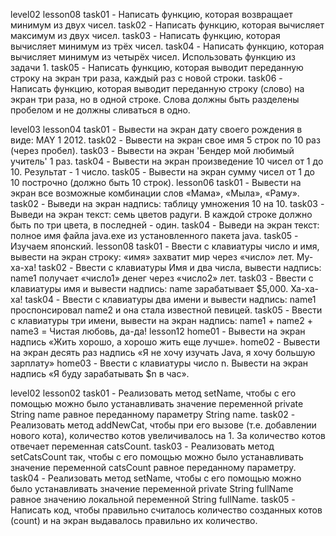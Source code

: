 level02
	lesson08
		task01 - Написать функцию, которая возвращает минимум из двух чисел.
		task02 - Написать функцию, которая вычисляет максимум из двух чисел.
		task03 - Написать функцию, которая вычисляет минимум из трёх чисел.
		task04 - Написать функцию, которая вычисляет минимум из четырёх чисел. Использовать функцию из задачи 1.
		task05 - Написать функцию, которая выводит переданную строку на экран три раза, каждый раз с новой строки.
		task06 - Написать функцию, которая выводит переданную строку (слово) на экран три раза, но в одной строке. Слова должны быть разделены пробелом и не должны сливаться в одно.

level03
	lesson04
		task01 - Вывести на экран дату своего рождения в виде: MAY 1 2012.
		task02 - Вывести на экран свое имя 5 строк по 10 раз (через пробел).
		task03 - Вывести на экран 'Бендер мой любимый учитель' 1 раз.
		task04 - Вывести на экран произведение 10 чисел от 1 до 10. Результат - 1 число.
		task05 - Вывести на экран сумму чисел от 1 до 10 построчно (должно быть 10 строк).
	lesson06
		task01 - Вывести на экран все возможные комбинации слов «Мама», «Мыла», «Раму».
		task02 - Выведи на экран надпись: таблицу умножения 10 на 10.
		task03 - Выведи на экран текст: семь цветов радуги. В каждой строке должно быть по три цвета, в последней - один.
		task04 - Выведи на экран текст: полное имя файла java.exe из установленного пакета java.
		task05 - Изучаем японский.
	lesson08
		task01 - Ввести с клавиатуры число и имя, вывести на экран строку: «имя» захватит мир через «число» лет. Му-ха-ха!
		task02 - Ввести с клавиатуры Имя и два числа, вывести надпись: name1 получает «число1» денег через «число2» лет.
		task03 - Ввести с клавиатуры имя и вывести надпись: name зарабатывает $5,000. Ха-ха-ха!
		task04 - Ввести с клавиатуры два имени и вывести надпись: name1 проспонсировал name2 и она стала известной певицей.
		task05 - Ввести с клавиатуры три имени, вывести на экран надпись: name1 + name2 + name3 = Чистая любовь, да-да!
	lesson12
		home01 - Вывести на экран надпись «Жить хорошо, а хорошо жить еще лучше».
		home02 - Вывести на экран десять раз надпись «Я не хочу изучать Java, я хочу большую зарплату»
		home03 - Ввести с клавиатуры число n. Вывести на экран надпись «Я буду зарабатывать $n в час».

level02
	lesson02
		task01 - Реализовать метод setName, чтобы с его помощью можно было устанавливать значение переменной private String name равное переданному параметру String name.
		task02 - Реализовать метод addNewCat, чтобы при его вызове (т.е. добавлении нового кота), количество котов увеличивалось на 1. За количество котов отвечает переменная catsCount.
		task03 - Реализовать метод setCatsCount так, чтобы с его помощью можно было устанавливать значение переменной catsCount равное переданному параметру.
		task04 - Реализовать метод setName, чтобы с его помощью можно было устанавливать значение переменной private String fullName равное значению локальной переменной String fullName.
		task05 - Написать код, чтобы правильно считалось количество созданных котов (count) и на экран выдавалось правильно их количество.
